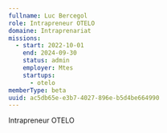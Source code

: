 ```yaml
---
fullname: Luc Bercegol
role: Intrapreneur OTELO
domaine: Intraprenariat
missions:
  - start: 2022-10-01
    end: 2024-09-30
    status: admin
    employer: Mtes
    startups:
      - otelo
memberType: beta
uuid: ac5db65e-e3b7-4027-896e-b5d4be664990
---
```

Intrapreneur OTELO